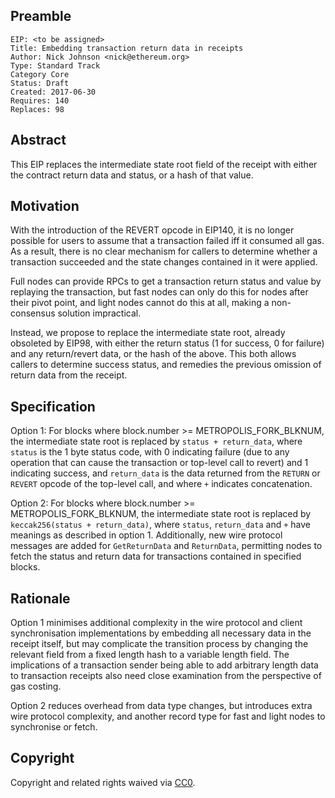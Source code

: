 ## Preamble

    EIP: <to be assigned>
    Title: Embedding transaction return data in receipts
    Author: Nick Johnson <nick@ethereum.org>
    Type: Standard Track
    Category Core
    Status: Draft
    Created: 2017-06-30
    Requires: 140
    Replaces: 98


## Abstract
This EIP replaces the intermediate state root field of the receipt with either the contract return data and status, or a hash of that value.

## Motivation
With the introduction of the REVERT opcode in EIP140, it is no longer possible for users to assume that a transaction failed iff it consumed all gas. As a result, there is no clear mechanism for callers to determine whether a transaction succeeded and the state changes contained in it were applied.

Full nodes can provide RPCs to get a transaction return status and value by replaying the transaction, but fast nodes can only do this for nodes after their pivot point, and light nodes cannot do this at all, making a non-consensus solution impractical.

Instead, we propose to replace the intermediate state root, already obsoleted by EIP98, with either the return status (1 for success, 0 for failure) and any return/revert data, or the hash of the above. This both allows callers to determine success status, and remedies the previous omission of return data from the receipt.

## Specification
Option 1: For blocks where block.number >= METROPOLIS_FORK_BLKNUM, the intermediate state root is replaced by `status + return_data`, where `status` is the 1 byte status code, with 0 indicating failure (due to any operation that can cause the transaction or top-level call to revert) and 1 indicating success, and `return_data` is the data returned from the `RETURN` or `REVERT` opcode of the top-level call, and where `+` indicates concatenation.

Option 2: For blocks where block.number >= METROPOLIS_FORK_BLKNUM, the intermediate state root is replaced by `keccak256(status + return_data)`, where `status`, `return_data` and `+` have meanings as described in option 1. Additionally, new wire protocol messages are added for `GetReturnData` and `ReturnData`, permitting nodes to fetch the status and return data for transactions contained in specified blocks.

## Rationale
Option 1 minimises additional complexity in the wire protocol and client synchronisation implementations by embedding all necessary data in the receipt itself, but may complicate the transition process by changing the relevant field from a fixed length hash to a variable length field. The implications of a transaction sender being able to add arbitrary length data to transaction receipts also need close examination from the perspective of gas costing.

Option 2 reduces overhead from data type changes, but introduces extra wire protocol complexity, and another record type for fast and light nodes to synchronise or fetch.

## Copyright
Copyright and related rights waived via [CC0](https://creativecommons.org/publicdomain/zero/1.0/).
